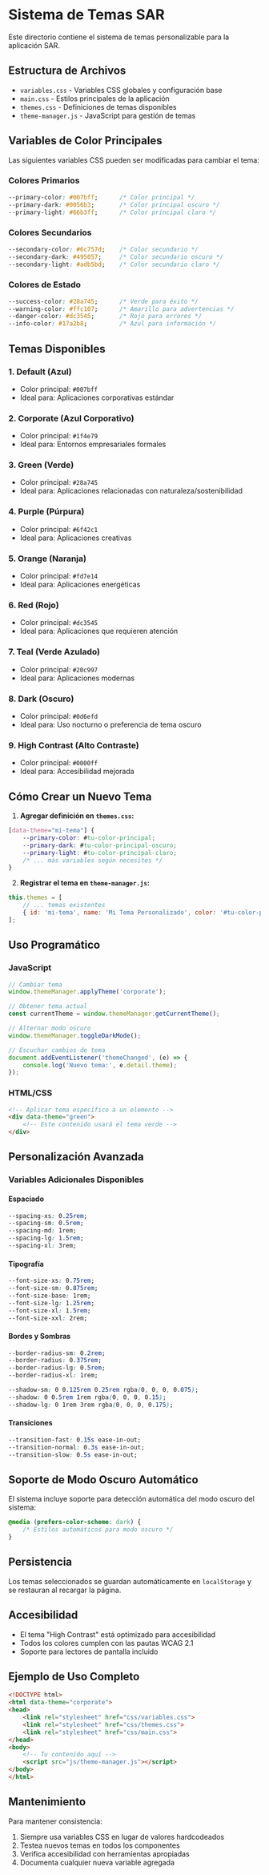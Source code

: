 # Sistema de Temas SAR

Este directorio contiene el sistema de temas personalizable para la aplicación SAR.

## Estructura de Archivos

- `variables.css` - Variables CSS globales y configuración base
- `main.css` - Estilos principales de la aplicación
- `themes.css` - Definiciones de temas disponibles
- `theme-manager.js` - JavaScript para gestión de temas

## Variables de Color Principales

Las siguientes variables CSS pueden ser modificadas para cambiar el tema:

### Colores Primarios
```css
--primary-color: #007bff;      /* Color principal */
--primary-dark: #0056b3;       /* Color principal oscuro */
--primary-light: #66b3ff;      /* Color principal claro */
```

### Colores Secundarios
```css
--secondary-color: #6c757d;    /* Color secundario */
--secondary-dark: #495057;     /* Color secundario oscuro */
--secondary-light: #adb5bd;    /* Color secundario claro */
```

### Colores de Estado
```css
--success-color: #28a745;      /* Verde para éxito */
--warning-color: #ffc107;      /* Amarillo para advertencias */
--danger-color: #dc3545;       /* Rojo para errores */
--info-color: #17a2b8;         /* Azul para información */
```

## Temas Disponibles

### 1. Default (Azul)
- Color principal: `#007bff`
- Ideal para: Aplicaciones corporativas estándar

### 2. Corporate (Azul Corporativo)
- Color principal: `#1f4e79`
- Ideal para: Entornos empresariales formales

### 3. Green (Verde)
- Color principal: `#28a745`
- Ideal para: Aplicaciones relacionadas con naturaleza/sostenibilidad

### 4. Purple (Púrpura)
- Color principal: `#6f42c1`
- Ideal para: Aplicaciones creativas

### 5. Orange (Naranja)
- Color principal: `#fd7e14`
- Ideal para: Aplicaciones energéticas

### 6. Red (Rojo)
- Color principal: `#dc3545`
- Ideal para: Aplicaciones que requieren atención

### 7. Teal (Verde Azulado)
- Color principal: `#20c997`
- Ideal para: Aplicaciones modernas

### 8. Dark (Oscuro)
- Color principal: `#0d6efd`
- Ideal para: Uso nocturno o preferencia de tema oscuro

### 9. High Contrast (Alto Contraste)
- Color principal: `#0000ff`
- Ideal para: Accesibilidad mejorada

## Cómo Crear un Nuevo Tema

1. **Agregar definición en `themes.css`:**
```css
[data-theme="mi-tema"] {
    --primary-color: #tu-color-principal;
    --primary-dark: #tu-color-principal-oscuro;
    --primary-light: #tu-color-principal-claro;
    /* ... más variables según necesites */
}
```

2. **Registrar el tema en `theme-manager.js`:**
```javascript
this.themes = [
    // ... temas existentes
    { id: 'mi-tema', name: 'Mi Tema Personalizado', color: '#tu-color-principal' }
];
```

## Uso Programático

### JavaScript
```javascript
// Cambiar tema
window.themeManager.applyTheme('corporate');

// Obtener tema actual
const currentTheme = window.themeManager.getCurrentTheme();

// Alternar modo oscuro
window.themeManager.toggleDarkMode();

// Escuchar cambios de tema
document.addEventListener('themeChanged', (e) => {
    console.log('Nuevo tema:', e.detail.theme);
});
```

### HTML/CSS
```html
<!-- Aplicar tema específico a un elemento -->
<div data-theme="green">
    <!-- Este contenido usará el tema verde -->
</div>
```

## Personalización Avanzada

### Variables Adicionales Disponibles

#### Espaciado
```css
--spacing-xs: 0.25rem;
--spacing-sm: 0.5rem;
--spacing-md: 1rem;
--spacing-lg: 1.5rem;
--spacing-xl: 3rem;
```

#### Tipografía
```css
--font-size-xs: 0.75rem;
--font-size-sm: 0.875rem;
--font-size-base: 1rem;
--font-size-lg: 1.25rem;
--font-size-xl: 1.5rem;
--font-size-xxl: 2rem;
```

#### Bordes y Sombras
```css
--border-radius-sm: 0.2rem;
--border-radius: 0.375rem;
--border-radius-lg: 0.5rem;
--border-radius-xl: 1rem;

--shadow-sm: 0 0.125rem 0.25rem rgba(0, 0, 0, 0.075);
--shadow: 0 0.5rem 1rem rgba(0, 0, 0, 0.15);
--shadow-lg: 0 1rem 3rem rgba(0, 0, 0, 0.175);
```

#### Transiciones
```css
--transition-fast: 0.15s ease-in-out;
--transition-normal: 0.3s ease-in-out;
--transition-slow: 0.5s ease-in-out;
```

## Soporte de Modo Oscuro Automático

El sistema incluye soporte para detección automática del modo oscuro del sistema:

```css
@media (prefers-color-scheme: dark) {
    /* Estilos automáticos para modo oscuro */
}
```

## Persistencia

Los temas seleccionados se guardan automáticamente en `localStorage` y se restauran al recargar la página.

## Accesibilidad

- El tema "High Contrast" está optimizado para accesibilidad
- Todos los colores cumplen con las pautas WCAG 2.1
- Soporte para lectores de pantalla incluido

## Ejemplo de Uso Completo

```html
<!DOCTYPE html>
<html data-theme="corporate">
<head>
    <link rel="stylesheet" href="css/variables.css">
    <link rel="stylesheet" href="css/themes.css">
    <link rel="stylesheet" href="css/main.css">
</head>
<body>
    <!-- Tu contenido aquí -->
    <script src="js/theme-manager.js"></script>
</body>
</html>
```

## Mantenimiento

Para mantener consistencia:
1. Siempre usa variables CSS en lugar de valores hardcodeados
2. Testea nuevos temas en todos los componentes
3. Verifica accesibilidad con herramientas apropiadas
4. Documenta cualquier nueva variable agregada